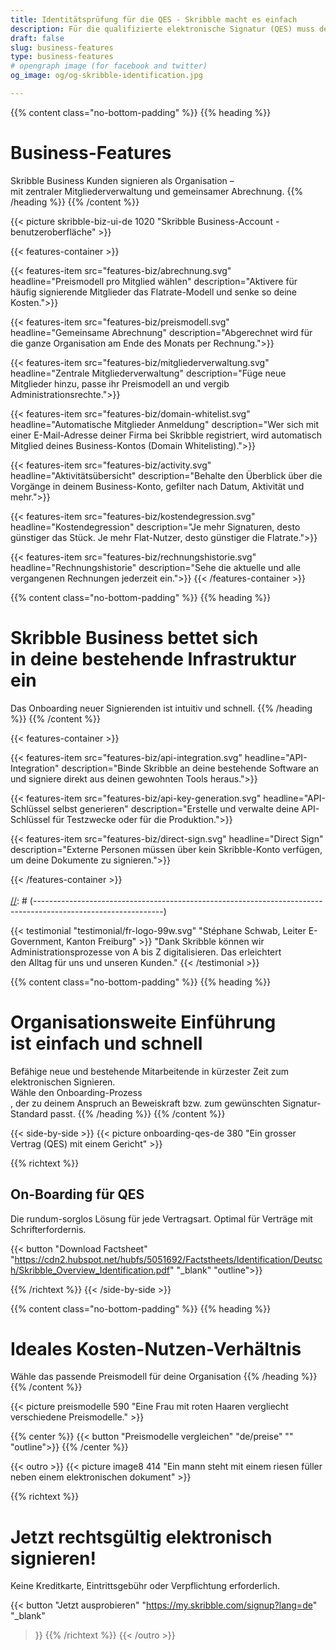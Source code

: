 ```yaml
---
title: Identitätsprüfung für die QES - Skribble macht es einfach
description: Für die qualifizierte elektronische Signatur (QES) muss der Unterzeichnende seine Identität beweisen. Skribble bietet für jeden Geschäftskontext eine passende Identifikationsmöglichkeit an.
draft: false
slug: business-features
type: business-features
# opengraph image (for facebook and twitter)
og_image: og/og-skribble-identification.jpg

---
```


{{% content class="no-bottom-padding" %}}
{{% heading %}}
# Business-Features
Skribble Business Kunden signieren als Organisation – <br class="hide-for-mobile">mit zentraler Mitgliederverwaltung und gemeinsamer Abrechnung. 
{{% /heading %}}
{{% /content %}}

{{< picture skribble-biz-ui-de 1020 "Skribble Business-Account - benutzeroberfläche" >}}

{{< features-container >}}

  {{< features-item src="features-biz/abrechnung.svg" 
    headline="Preismodell pro Mitglied wählen" 
    description="Aktivere für häufig signierende Mitglieder das Flatrate-Modell und senke so deine Kosten.">}}

  {{< features-item src="features-biz/preismodell.svg" 
    headline="Gemeinsame Abrechnung" 
    description="Abgerechnet wird für die ganze Organisation am Ende des Monats per Rechnung.">}}

  {{< features-item src="features-biz/mitgliederverwaltung.svg" 
    headline="Zentrale Mitgliederverwaltung" 
    description="Füge neue Mitglieder hinzu, passe ihr Preismodell an und vergib Administrationsrechte.">}}
  
  {{< features-item src="features-biz/domain-whitelist.svg" 
    headline="Automatische Mitglieder Anmeldung" 
    description="Wer sich mit einer E-Mail-Adresse deiner Firma bei Skribble registriert, wird automatisch Mitglied deines Business-Kontos (Domain Whitelisting).">}}

  {{< features-item src="features-biz/activity.svg" 
    headline="Aktivitätsübersicht" 
    description="Behalte den Überblick über die Vorgänge in deinem Business-Konto, gefilter nach Datum, Aktivität und mehr.">}}

  {{< features-item src="features-biz/kostendegression.svg" 
    headline="Kostendegression" 
    description="Je mehr Signaturen, desto günstiger das Stück. Je mehr Flat-Nutzer, desto günstiger die Flatrate.">}}

  {{< features-item src="features-biz/rechnungshistorie.svg" 
    headline="Rechnungshistorie" 
    description="Sehe die aktuelle und alle vergangenen Rechnungen jederzeit ein.">}}
{{< /features-container >}}

{{% content class="no-bottom-padding" %}}
{{% heading %}}
# Skribble Business bettet sich <br class="hide-for-mobile">in deine bestehende Infrastruktur ein
Das Onboarding neuer Signierenden ist intuitiv und schnell.
{{% /heading %}}
{{% /content %}}

{{< features-container >}}

  {{< features-item src="features-biz/api-integration.svg" 
    headline="API-Integration" 
    description="Binde Skribble an deine bestehende Software an und signiere direkt aus deinen gewohnten Tools heraus.">}}

  {{< features-item src="features-biz/api-key-generation.svg" 
    headline="API-Schlüssel selbst generieren" 
    description="Erstelle und verwalte deine API-Schlüssel für Testzwecke oder für die Produktion.">}}

  {{< features-item src="features-biz/direct-sign.svg" 
    headline="Direct Sign" 
    description="Externe Personen müssen über kein Skribble-Konto verfügen, um deine Dokumente zu signieren.">}}
<!--
  {{< features-item src="features-biz/onboarding.svg" 
    headline="Onboarding via Firmen-E-Mail" 
    description="Mit wenigen Klicks befähigst du die ganze Organisation zum Signieren, zusätzliche Identifikation ist nicht nötig.">}}
//-->
{{< /features-container >}}
<br><br>
[//]: # (--------------------------------------------------------------------------------------------------------------)

{{< testimonial "testimonial/fr-logo-99w.svg" "Stéphane Schwab, Leiter E-Government, Kanton Freiburg" >}}
"Dank Skribble können wir Administrationsprozesse von A bis Z digitalisieren. Das erleichtert <br class="hide-for-mobile">den Alltag für uns und unseren Kunden." {{< /testimonial >}}

[//]: # (--------------------------------------------------------------------------------------------------------------)

{{% content class="no-bottom-padding" %}}
{{% heading %}}
# Organisationsweite Einführung <br class="hide-for-mobile">ist einfach und schnell
Befähige neue und bestehende Mitarbeitende in kürzester Zeit zum elektronischen Signieren.<br class="hide-for-mobile">Wähle den Onboarding-Prozess<br class="hide-for-mobile">, der zu deinem Anspruch an Beweiskraft bzw. zum gewünschten Signatur-Standard passt. 
{{% /heading %}}
{{% /content %}}

[//]: # (--------------------------------------------------------------------------------------------------------------)
<!--
{{< side-by-side >}}
{{< picture onboarding-fes-de 460 "Ein grosser Vertrag (FES) mit einem Haus und Baum" >}}
{{% richtext %}}
## Onboarding für die fortgeschrittene elektronische Signatur (FES)

Organisationsweite Einführung mit wenigen Klicks. Optimal für Verträge ohne Formvorschrift.<br>

{{< button
  "Download Factsheet"
  ""
  "_blank"
  "outline">}}

{{% /richtext %}}
{{< /side-by-side >}}
//-->
[//]: # (--------------------------------------------------------------------------------------------------------------)

{{< side-by-side >}}
{{< picture onboarding-qes-de 380 "Ein grosser Vertrag (QES) mit einem Gericht" >}}

{{% richtext %}}
## On-Boarding für QES
Die rundum-sorglos Lösung für jede Vertragsart. Optimal für Verträge mit Schrifterfordernis.<br>

{{< button
  "Download Factsheet"
  "https://cdn2.hubspot.net/hubfs/5051692/Factstheets/Identification/Deutsch/Skribble_Overview_Identification.pdf"
  "_blank"
  "outline">}}

{{% /richtext %}}
{{< /side-by-side >}}

[//]: # (--------------------------------------------------------------------------------------------------------------)

{{% content class="no-bottom-padding" %}}
{{% heading %}}
# Ideales Kosten-Nutzen-Verhältnis
Wähle das passende Preismodell für deine Organisation
{{% /heading %}}
{{% /content %}}

{{< picture preismodelle 590 "Eine Frau mit roten Haaren vergliecht verschiedene Preismodelle." >}}

{{% center %}}
{{< button
  "Preismodelle vergleichen"
  "de/preise"
  ""
  "outline">}}
{{% /center %}}

[//]: # (--------------------------------------------------------------------------------------------------------------)

{{< outro >}}
{{< picture image8 414 "Ein mann steht mit einem riesen füller neben einem elektronischen dokument" >}}

{{% richtext %}}
# Jetzt rechtsgültig elektronisch signieren!
Keine Kreditkarte, Eintrittsgebühr oder Verpflichtung erforderlich.

{{< button
  "Jetzt ausprobieren"
  "https://my.skribble.com/signup?lang=de"
  "_blank"
>}}
{{% /richtext %}}
{{< /outro >}}
